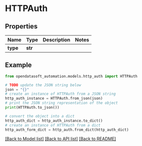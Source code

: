 # HTTPAuth


## Properties

Name | Type | Description | Notes
------------ | ------------- | ------------- | -------------
**type** | **str** |  | 

## Example

```python
from opendatasoft_automation.models.http_auth import HTTPAuth

# TODO update the JSON string below
json = "{}"
# create an instance of HTTPAuth from a JSON string
http_auth_instance = HTTPAuth.from_json(json)
# print the JSON string representation of the object
print(HTTPAuth.to_json())

# convert the object into a dict
http_auth_dict = http_auth_instance.to_dict()
# create an instance of HTTPAuth from a dict
http_auth_form_dict = http_auth.from_dict(http_auth_dict)
```
[[Back to Model list]](../README.md#documentation-for-models) [[Back to API list]](../README.md#documentation-for-api-endpoints) [[Back to README]](../README.md)


